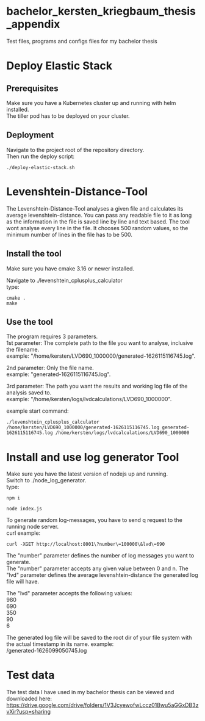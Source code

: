 # bachelor_kersten_kriegbaum_thesis_appendix
Test files, programs and configs files for my bachelor thesis

# Deploy Elastic Stack
## Prerequisites
Make sure you have a Kubernetes cluster up and running with helm installed.  
The tiller pod has to be deployed on your cluster.

## Deployment
Navigate to the project root of the repository directory.  
Then run the deploy script:  
```
./deploy-elastic-stack.sh
```

# Levenshtein-Distance-Tool
The Levenshtein-Distance-Tool analyses a given file and calculates its average levenshtein-distance. You can pass any readable file to it as long as the information in the file is saved line by line and text based. The tool wont analyse every line in the file. It chooses 500 random values, so the minimum number of lines in the file has to be 500.
## Install the tool
Make sure you have cmake 3.16 or newer installed.  


Navigate to ./levenshtein_cplusplus_calculator  
type:  
```
cmake .
make
```

## Use the tool
The program requires 3 parameters.  
1st parameter: The complete path to the file you want to analyse, inclusive the filename.  
example: "/home/kersten/LVD690_1000000/generated-1626115116745.log".  

2nd parameter: Only the file name.  
example: "generated-1626115116745.log".  

3rd parameter: The path you want the results and working log file of the analysis saved to.  
example: "/home/kersten/logs/lvdcalculations/LVD690_1000000".  

example start command:  
```
./levenshtein_cplusplus_calculator /home/kersten/LVD690_1000000/generated-1626115116745.log generated-1626115116745.log /home/kersten/logs/lvdcalculations/LVD690_1000000
```

# Install and use log generator Tool
Make sure you have the latest version of nodejs up and running.  
Switch to ./node_log_generator.  
type:  
```
npm i

node index.js
```
  
To generate random log-messages, you have to send q request to the running node server.  
curl example:  
```
curl -XGET http://localhost:8001\?number\=100000\&lvd\=690
```
The "number" parameter defines the number of log messages you want to generate.  
The "number" parameter accepts any given value between 0 and n.
The "lvd" parameter defines the average levenshtein-distance the generated log file will have.  
  
The "lvd" parameter accepts the following values:  
980  
690  
350  
90  
6  
  
The generated log file will be saved to the root dir of your file system with the actual timestamp in its name.
example:  
/generated-1626099050745.log

# Test data
The test data I have used in my bachelor thesis can be viewed and downloaded here:  
<a href="https://drive.google.com/drive/folders/1V3JcyewofwLccz01Bwu5aGGxDB3zvXir?usp=sharing" target="_blank">https://drive.google.com/drive/folders/1V3JcyewofwLccz01Bwu5aGGxDB3zvXir?usp=sharing</a>

